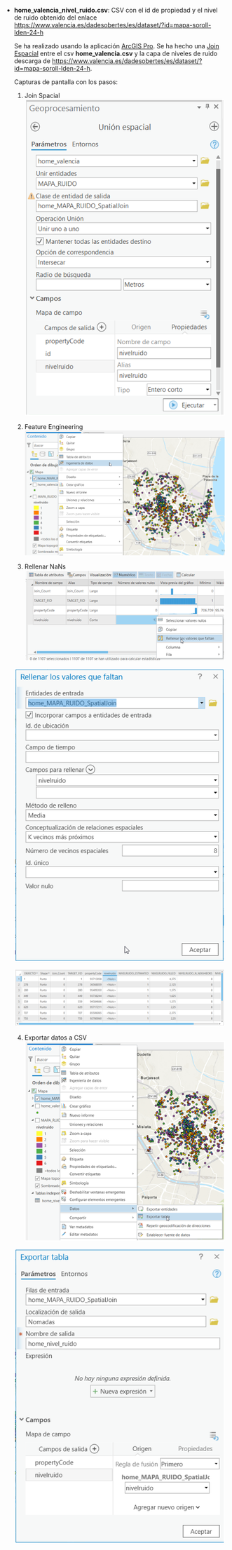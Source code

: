 - **home_valencia_nivel_ruido.csv**: CSV con el id de propiedad y el nivel de ruido obtenido del enlace https://www.valencia.es/dadesobertes/es/dataset/?id=mapa-soroll-lden-24-h

  Se ha realizado usando la aplicación [ArcGIS Pro](https://www.esri.com/es-es/arcgis/products/arcgis-pro/overview). Se ha hecho una [Join Espacial](https://pro.arcgis.com/es/pro-app/latest/tool-reference/analysis/spatial-join.htm) entre el csv **home_valencia.csv** y la capa de niveles de ruido descarga de https://www.valencia.es/dadesobertes/es/dataset/?id=mapa-soroll-lden-24-h.

  Capturas de pantalla con los pasos:
  1. Join Spacial
     ![JoinEspacial](../images/JoinEspacial.png)

  2. Feature Engineering
    ![FeatureEngineering](../images/FeatureEngineering.png)

  3. Rellenar NaNs
    ![RellenarNaNs1](../images/RellenarNaNs1.png)

    ![RellenarNaNs2](../images/RellenarNaNs2.png)

    ![RellenarNaNs_Resultado](../images/RellenarNaNs_Resultado.png)

  4. Exportar datos a CSV
    ![ExportarDatos1](../images/ExportarDatos1.png)

    ![ExportarDatos2](../images/ExportarDatos2.png)

